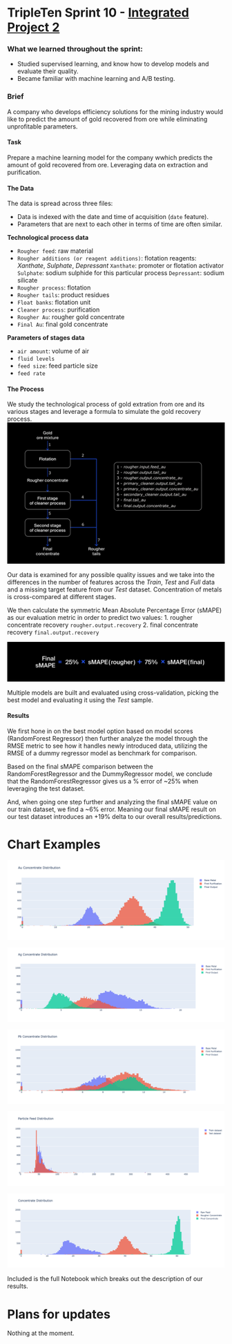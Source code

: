 # TripleTen Sprint 10 - [Integrated Project 2](Integrated%20Project%202%20v2.ipynb)

### What we learned throughout the sprint:

- Studied supervised learning, and know how to develop models and evaluate their quality. 
- Became familiar with machine learning and A/B testing. 

### Brief

A company who develops efficiency solutions for the mining industry would like to predict the amount of gold recovered from ore while eliminating unprofitable parameters.

#### Task

Prepare a machine learning model for the company wwhich predicts the amount of gold recovered from ore. Leveraging data on extraction and purification.

#### The Data

The data is spread across three files:

- Data is indexed with the date and time of acquisition (`date` feature). 
- Parameters that are next to each other in terms of time are often similar.

**Technological process data**
- `Rougher feed`: raw material
- `Rougher additions (or reagent additions)`: flotation reagents: *Xanthate*, *Sulphate*, *Depressant*
    `Xanthate`: promoter or flotation activator
    `Sulphate`: sodium sulphide for this particular process
    `Depressant`: sodium silicate
- `Rougher process`: flotation
- `Rougher tails`: product residues
- `Float banks`: flotation unit
- `Cleaner process`: purification
- `Rougher Au`: rougher gold concentrate
- `Final Au`: final gold concentrate

**Parameters of stages data**
- `air amount`: volume of air
- `fluid levels`
- `feed size`: feed particle size
- `feed rate`


#### The Process

We study the technological process of gold extration from ore and its various stages and leverage a formula to simulate the gold recovery process. 
![Alt text](images/image.png)

Our data is examined for any possible quality issues and we take into the differences in the number of features across the *Train*, *Test* and *Full* data and a missing target feature from our *Test* dataset. Concentration of metals is cross-compared at different stages.

We then calculate the symmetric Mean Absolute Percentage Error (sMAPE) as our evaluation metric in order to predict two values:
    1. rougher concentrate recovery `rougher.output.recovery`
    2. final concentrate recovery `final.output.recovery`

![Alt text](images/image-1.png)

Multiple models are built and evaluated using cross-validation, picking the best model and evaluating it using the *Test* sample. 

#### Results

We first hone in on the best model option based on model scores (RandomForest Regressor) then further analyze the model through the RMSE metric to see how it handles newly introduced data, utilizing the RMSE of a dummy regressor model as benchmark for comparison.

Based on the final sMAPE comparison between the RandomForestRegressor and the DummyRegressor model, we conclude that the RandomForestRegressor gives us a % error of ~25% when leveraging the test dataset. 

And, when going one step further and analyzing the final sMAPE value on our train dataset, we find a ~6% error. Meaning our final sMAPE result on our test dataset introduces an +19% delta to our overall results/predictions. 

# Chart Examples

![Alt text](images/newplot.png)

![Alt text](images/newplot2.png)

![Alt text](images/newplot3.png)

![Alt text](images/newplot4.png)

![Alt text](images/newplot5.png)

Included is the full Notebook which breaks out the description of our results.

# Plans for updates

Nothing at the moment.

